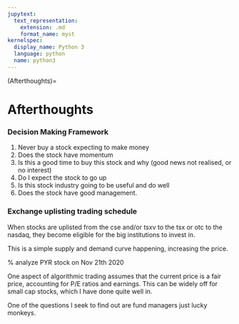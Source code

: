 ```yaml
---
jupytext:
  text_representation:
    extension: .md
    format_name: myst
kernelspec:
  display_name: Python 3
  language: python
  name: python3
---
```


(Afterthoughts)=
# Afterthoughts

### Decision Making Framework
1. Never buy a stock expecting to make money
2. Does the stock have momentum
3. Is this a good time to buy this stock and why (good news not realised, or no interest)
4. Do I expect the stock to go up
5. Is this stock industry going to be useful and do well
6. Does the stock have good management.

### Exchange uplisting trading schedule

When stocks are uplisted from the cse and/or tsxv to the tsx or otc to the nasdaq, they become eligible for the big institutions to invest in.

This is a simple supply and demand curve happening, increasing the price.

% analyze PYR stock on Nov 21th 2020

One aspect of algorithmic trading assumes that the current price is a fair price, accounting for P/E ratios and earnings. This can be widely off for small cap stocks, which I have done quite well in.


One of the questions I seek to find out are fund managers just lucky monkeys.